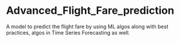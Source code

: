 # Advanced_Flight_Fare_prediction
A model to predict the flight fare by using ML algos along with best practices, algos in Time Series Forecasting as well.
